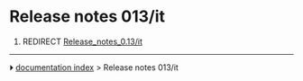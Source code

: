 # Release notes 013/it
1.  REDIRECT [Release_notes_0.13/it](Release_notes_0.13/it.md)



---
⏵ [documentation index](../README.md) > Release notes 013/it
